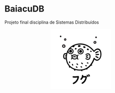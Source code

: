 # BaiacuDB
Projeto final disciplina de Sistemas Distribuídos

<p align="center">
   <img src=".github/fugu.png" width="200"/>
</p>
